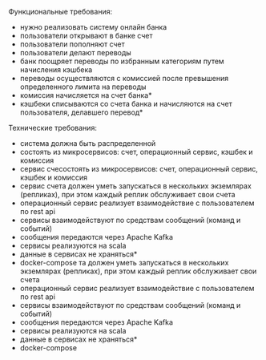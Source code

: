 Функциональные требования:
 - нужно реализовать систему онлайн банка
 - пользователи открывают в банке счет
 - пользователи пополняют счет
 - пользователи делают переводы
 - банк поощряет переводы по избранным категориям путем начисления кэшбека
 - переводы осуществляются с комиссией после превышения определенного лимита на переводы
 - комиссия начисляется на счет банка*
 - кэшбеки списываются со счета банка и начисляются на счет пользователя, делавшего перевод*

Технические требования:
 - система должна быть распределенной
 - состоять из микросервисов: счет, операционный сервис, кэшбек и комиссия
 - сервис счесостоять из микросервисов: счет, операционный сервис, кэшбек и комиссия
- сервис счета должен уметь запускаться в нескольких экземлярах (репликах),
  при этом каждый реплик обслуживает свои счета
- операционный сервис реализует взаимодействие с пользователем по rest api
- сервисы взаимодействуют по средствам сообщений (команд и событий)
- сообщения передаются через Apache Kafka
- сервисы реализуются на scala
- данные в сервисах не храняться*
- docker-compose та должен уметь запускаться в нескольких экземлярах (репликах), 
     при этом каждый реплик обслуживает свои счета 
 - операционный сервис реализует взаимодействие с пользователем по rest api
 - сервисы взаимодействуют по средствам сообщений (команд и событий)
 - сообщения передаются через Apache Kafka
 - сервисы реализуются на scala
 - данные в сервисах не храняться*
 - docker-compose 
